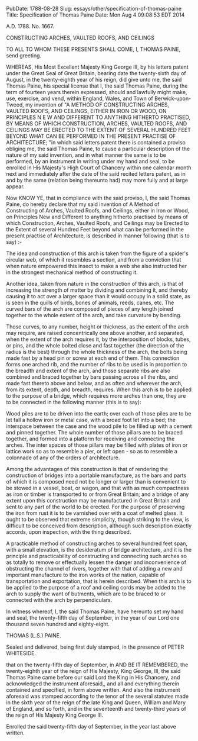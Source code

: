 PubDate: 1788-08-28
Slug: essays/other/specification-of-thomas-paine
Title: Specification of Thomas Paine
Date: Mon Aug  4 09:08:53 EDT 2014

   A.D. 1788. No. 1667.

   CONSTRUCTING ARCHES, VAULTED ROOFS, AND CEILINGS

   TO ALL TO WHOM THESE PRESENTS SHALL COME, I, THOMAS PAINE, send greeting.

   WHEREAS, His Most Excellent Majesty King George III, by his letters patent
   under the Great Seal of Great Britain, bearing date the twenty-sixth day
   of August, in the twenty-eighth year of his reign, did give unto me, the
   said Thomas Paine, his special license that I, the said Thomas Paine,
   during the term of fourteen years therein expressed, should and lawfully
   might make, use, exercise, and vend, within England, Wales, and Town of
   Berwick-upon-Tweed, my invention of "A METHOD OF CONSTRUCTING ARCHES,
   VAULTED ROOFS, AND CEILINGS, EITHER IN IRON OR WOOD, ON PRINCIPLES N E W
   AND DIFFERENT TO ANYTHING HITHERTO PRACTISED, BY MEANS OF WHICH
   CONSTRUCTION, ARCHES, VAULTED ROOFS, AND CEILINGS MAY BE ERECTED TO THE
   EXTENT OF SEVERAL HUNDRED FEET BEYOND WHAT CAN BE PERFORMED IN THE
   PRESENT PRACTISE OF ARCHITECTURE; "in which said letters patent there is
   contained a proviso obliging me, the said Thomas Paine, to cause a
   particular description of the nature of my said invention, and in what
   manner the same is to be performed, by an instrument in writing under my
   hand and seal, to be enrolled in His Majesty's High Court of Chancery
   within one calendar month next and immediately after the date of the said
   recited letters patent, as in and by the same (relation being thereunto
   had) may more fully and at large appear.

   Now KNOW YE, that in compliance with the said proviso, I, the said Thomas
   Paine, do hereby declare that my said invention of A Method of
   Constructing of Arches, Vaulted Roofs, and Ceilings, either in Iron or
   Wood, on Principles New and Different to anything hitherto practised by
   means of which Construction, Arches, Vaulted Roofs, and Ceilings may be
   Erected to the Extent of several Hundred Feet beyond what can be performed
   in the present practise of Architecture, is described in manner following
   (that is to say) :-

   The idea and construction of this arch is taken from the figure of a
   spider's circular web, of which it resembles a section, and from a
   conviction that when nature empowered this insect to make a web she also
   instructed her in the strongest mechanical method of constructing it.

   Another idea, taken from nature in the construction of this arch, is that
   of increasing the strength of matter by dividing and combining it, and
   thereby causing it to act over a larger space than it would occupy in a
   solid state, as is seen in the quills of birds, bones of animals, reeds,
   canes, etc. The curved bars of the arch are composed of pieces of any
   length joined together to the whole extent of the arch, and take curvature
   by bending.

   Those curves, to any number, height or thickness, as the extent of the
   arch may require, are raised concentrically one above another, and
   separated, when the extent of the arch requires it, by the interposition
   of blocks, tubes, or pins, and the whole bolted close and fast together
   (the direction of the radius is the best) through the whole thickness of
   the arch, the bolts being made fast by a head pin or screw at each end of
   them. This connection forms one arched rib, and the number of ribs to be
   used is in proportion to the breadth and extent of the arch, and those
   separate ribs are also combined and braced together by bars passing across
   all the ribs, and made fast thereto above and below, and as often and
   wherever the arch, from its extent, depth, and breadth, requires. When
   this arch is to be applied to the purpose of a bridge, which requires more
   arches than one, they are to be connected in the following manner (this is
   to say):

   Wood piles are to be driven into the earth; over each of those piles are
   to be let fall a hollow iron or metal case, with a broad foot let into a
   bed; the interspace between the case and the wood pile to be filled up
   with a cement and pinned together. The whole number of those pillars are
   to be braced together, and formed into a platform for receiving and
   connecting the arches. The inter spaces of those pillars may be filled
   with plates of iron or lattice work so as to resemble a pier, or left open
    - so as to resemble a colonnade of any of the orders of architecture.

   Among the advantages of this construction is that of rendering the
   construction of bridges into a portable manufacture, as the bars and parts
   of which it is composed need not be longer or larger than is convenient to
   be stowed in a vessel, boat, or wagon, and that with as much compactness
   as iron or timber is transported to or from Great Britain; and a bridge of
   any extent upon this construction may be manufactured in Great Britain and
   sent to any part of the world to be erected. For the purpose of preserving
   the iron from rust it is to be varnished over with a coat of melted glass.
   It ought to be observed that extreme simplicity, though striking to the
   view, is difficult to be conceived from description, although such
   description exactly accords, upon inspection, with the thing described.

   A practicable method of constructing arches to several hundred feet span,
   with a small elevation, is the desideratum of bridge architecture, and it
   is the principle and practicability of constructing and connecting such
   arches so as totally to remove or effectually lessen the danger and
   inconvenience of obstructing the channel of rivers, together with that of
   adding a new and important manufacture to the iron works of the nation,
   capable of transportation and exportation, that is herein described. When
   this arch is to be applied to the purpose of a roof and ceiling cords may
   be added to the arch to supply the want of butments, which are to be
   braced to or connected with the arch by perpendiculars.

   In witness whereof, I, the said Thomas Paine, have hereunto set my hand
   and seal, the twenty-fifth day of September, in the year of our Lord one
   thousand seven hundred and eighty-eight.

   THOMAS (L.S.) PAINE.

   Sealed and delivered, being first duly stamped, in the presence of PETER
   WHITESIDE.

   that on the twenty-fifth day of September, in AND BE IT REMEMBERED, the
   twenty-eighth year of the reign of His Majesty, King George, III, the said
   Thomas Paine came before our said Lord the King in His Chancery, and
   acknowledged the instrument aforesaid,, and all and everything therein
   contained and specified, in form above written. And also the instrument
   aforesaid was stamped according to the tenor of the several statutes made
   in the sixth year of the reign of the late King and Queen, William and
   Mary of England, and so forth, and in the seventeenth and twenty-third
   years of the reign of His Majesty King George III.

   Enrolled the said twenty-fifth day of September, in the year last above
   written.


